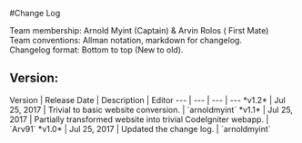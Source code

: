 #Change Log

Team membership:  Arnold Myint (Captain) & Arvin Rolos ( First Mate)  
Team conventions: Allman notation, markdown for changelog.  
Changelog format: Bottom to top (New to old).

<h2>Version: </h2>
Version | Release Date | Description  | Editor
--- | --- | --- | ---
*v1.2* | Jul 25, 2017 | Trivial to basic website conversion. | `arnoldmyint`
*v1.1* | Jul 25, 2017 | Partially transformed website into trivial CodeIgniter webapp. | `Arv91`
*v1.0* | Jul 25, 2017 | Updated the change log. | `arnoldmyint`
